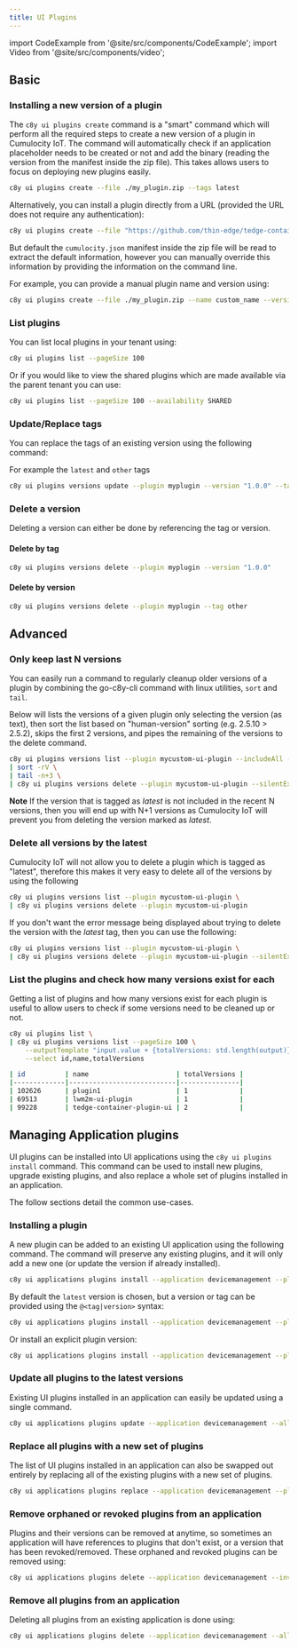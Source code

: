 ```yaml
---
title: UI Plugins
---
```


import CodeExample from '@site/src/components/CodeExample';
import Video from '@site/src/components/video';

## Basic

### Installing a new version of a plugin

The `c8y ui plugins create` command is a "smart" command which will perform all the required steps to create a new version of a plugin in Cumulocity IoT. The command will automatically check if an application placeholder needs to be created or not and add the binary (reading the version from the manifest inside the zip file). This takes allows users to focus on deploying new plugins easily.

<CodeExample transform="false">

```bash
c8y ui plugins create --file ./my_plugin.zip --tags latest
```

</CodeExample>

Alternatively, you can install a plugin directly from a URL (provided the URL does not require any authentication):

<CodeExample transform="false">

```bash
c8y ui plugins create --file "https://github.com/thin-edge/tedge-container-plugin/releases/download/1.2.3/tedge-container-plugin-ui_1.0.2.zip" --tags latest
```

</CodeExample>

But default the `cumulocity.json` manifest inside the zip file will be read to extract the default information, however you can manually override this information by providing the information on the command line.

For example, you can provide a manual plugin name and version using:

<CodeExample transform="false">

```bash
c8y ui plugins create --file ./my_plugin.zip --name custom_name --version 1.0.0 --tags latest
```

</CodeExample>

### List plugins

You can list local plugins in your tenant using:

<CodeExample transform="false">

```bash
c8y ui plugins list --pageSize 100
```

</CodeExample>

Or if you would like to view the shared plugins which are made available via the parent tenant you can use:

<CodeExample transform="false">

```bash
c8y ui plugins list --pageSize 100 --availability SHARED
```

</CodeExample>

### Update/Replace tags

You can replace the tags of an existing version using the following command:

For example the `latest` and `other` tags

<CodeExample transform="false">

```bash
c8y ui plugins versions update --plugin myplugin --version "1.0.0" --tags latest,other
```

</CodeExample>

### Delete a version

Deleting a version can either be done by referencing the tag or version.

#### Delete by tag

<CodeExample transform="false">

```bash
c8y ui plugins versions delete --plugin myplugin --version "1.0.0"
```

</CodeExample>

#### Delete by version

<CodeExample transform="false">

```bash
c8y ui plugins versions delete --plugin myplugin --tag other
```

</CodeExample>


## Advanced

### Only keep last N versions

You can easily run a command to regularly cleanup older versions of a plugin by combining the go-c8y-cli command with linux utilities, `sort` and `tail`.

Below will lists the versions of a given plugin only selecting the version (as text), then sort the list based on "human-version" sorting (e.g. 2.5.10 > 2.5.2), skips the first 2 versions, and pipes the remaining of the versions to the delete command.

<CodeExample transform="false">

```bash
c8y ui plugins versions list --plugin mycustom-ui-plugin --includeAll --select version -o csv \
| sort -rV \
| tail -n+3 \
| c8y ui plugins versions delete --plugin mycustom-ui-plugin --silentExit --silentStatusCodes 409
```

</CodeExample>

**Note** If the version that is tagged as *latest* is not included in the recent N versions, then you will end up with N+1 versions as Cumulocity IoT will prevent you from deleting the version marked as *latest*.

### Delete all versions by the latest

Cumulocity IoT will not allow you to delete a plugin which is tagged as "latest", therefore this makes it very easy to delete all of the versions by using the following 

<CodeExample transform="false">

```bash
c8y ui plugins versions list --plugin mycustom-ui-plugin \
| c8y ui plugins versions delete --plugin mycustom-ui-plugin
```

</CodeExample>

If you don't want the error message being displayed about trying to delete the version with the *latest* tag, then you can use the following:

<CodeExample transform="false">

```bash
c8y ui plugins versions list --plugin mycustom-ui-plugin \
| c8y ui plugins versions delete --plugin mycustom-ui-plugin --silentExit --silentStatusCodes 409
```

</CodeExample>

### List the plugins and check how many versions exist for each

Getting a list of plugins and how many versions exist for each plugin is useful to allow users to check if some versions need to be cleaned up or not.

<CodeExample transform="false">

```bash
c8y ui plugins list \
| c8y ui plugins versions list --pageSize 100 \
    --outputTemplate "input.value + {totalVersions: std.length(output)}" \
    --select id,name,totalVersions
```

</CodeExample>


```sh title="Output"
| id          | name                      | totalVersions |
|-------------|---------------------------|---------------|
| 102626      | plugin1                   | 1             |
| 69513       | lwm2m-ui-plugin           | 1             |
| 99228       | tedge-container-plugin-ui | 2             |
```

## Managing Application plugins

UI plugins can be installed into UI applications using the `c8y ui plugins install` command. This command can be used to install new plugins, upgrade existing plugins, and also replace a whole set of plugins installed in an application.

The follow sections detail the common use-cases.

### Installing a plugin

A new plugin can be added to an existing UI application using the following command. The command will preserve any existing plugins, and it will only add a new one (or update the version if already installed).

```sh
c8y ui applications plugins install --application devicemanagement --plugin myplugin
```

By default the `latest` version is chosen, but a version or tag can be provided using the `@<tag|version>` syntax:

```sh
c8y ui applications plugins install --application devicemanagement --plugin myplugin@latest
```

Or install an explicit plugin version:

```sh
c8y ui applications plugins install --application devicemanagement --plugin myplugin@1.2.3
```

### Update all plugins to the latest versions

Existing UI plugins installed in an application can easily be updated using a single command.

```sh
c8y ui applications plugins update --application devicemanagement --all
```

### Replace all plugins with a new set of plugins

The list of UI plugins installed in an application can also be swapped out entirely by replacing all of the existing plugins with a new set of plugins.

```sh
c8y ui applications plugins replace --application devicemanagement --plugin myplugin --plugin another --plugin cloud-http-proxy
```

### Remove orphaned or revoked plugins from an application

Plugins and their versions can be removed at anytime, so sometimes an application will have references to plugins that don't exist, or a version that has been revoked/removed. These orphaned and revoked plugins can be removed using:

```sh
c8y ui applications plugins delete --application devicemanagement --invalid
```

### Remove all plugins from an application

Deleting all plugins from an existing application is done using:

```sh
c8y ui applications plugins delete --application devicemanagement --all
```
